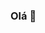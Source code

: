 ### Olá 👋

<!--
**luanlsr/luanlsr** is a ✨ _special_ ✨ repository because its `README.md` (this file) appears on your GitHub profile.


Sou Luan da Silva Ramalho, estudante de desenvolvimento FullStack.
Estou cursando o 2º semestre de Análise e Desenvolvimento de Sistemas pela Faculdade das Américas (FAM).
Atualmente estudo pelos cursos da Cod3r, Curso em Vídeo, Digital Innovation One, e outros cursos de tecnologia pela Udemy.


